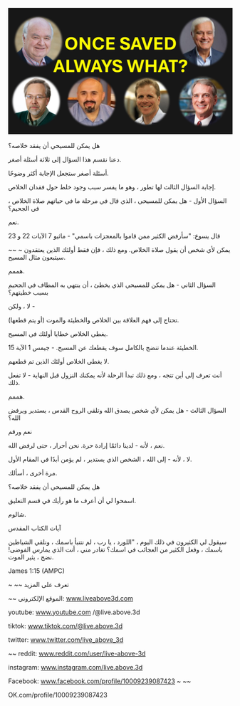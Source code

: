 ![Video cover image](../cover.jpg "cover photo")

هل يمكن للمسيحي أن يفقد خلاصه؟

دعنا نقسم هذا السؤال إلى ثلاثة أسئلة أصغر.

أسئلة أصغر ستجعل الإجابة أكثر وضوحًا.

إجابة السؤال الثالث لها تطور ، وهو ما يفسر سبب وجود خلط حول فقدان الخلاص.

السؤال الأول - هل يمكن للمسيحي ، الذي قال في مرحلة ما في حياتهم صلاة الخلاص ، في الجحيم؟

نعم.

قال يسوع: "سأرفض الكثير ممن قاموا بالمعجزات باسمي" - ماثيو 7 الآيات 22 و 23

~~ ~ يمكن لأي شخص أن يقول صلاة الخلاص. ومع ذلك ، فإن فقط أولئك الذين يعتقدون سيتبعون مثال المسيح.

هممم.

السؤال الثاني - هل يمكن للمسيحي الذي يخطئ ، أن ينتهي به المطاف في الجحيم بسبب خطيتهم؟

لا ، ولكن -

تحتاج إلى فهم العلاقة بين الخلاص والخطيئة والموت (أو يتم قطعها).

يغطي الخلاص خطايا أولئك في المسيح.

الخطيئة عندما تنضج بالكامل سوف يقطعك عن المسيح. - جيمس 1 الآية 15.

لا يغطي الخلاص أولئك الذين تم قطعهم.

أنت تعرف إلى أين تتجه ، ومع ذلك تبدأ الرحلة لأنه يمكنك النزول قبل النهاية - لا تفعل ذلك.

هممم.

السؤال الثالث - هل يمكن لأي شخص يصدق الله وتلقي الروح القدس ، يستدير ويرفض الله؟

نعم ورقم

نعم ، لأنه - لدينا دائمًا إرادة حرة. نحن أحرار ، حتى لرفض الله.

لا ، لأنه - إلى الله ، الشخص الذي يستدير ، لم يؤمن أبدًا في المقام الأول.

مرة أخرى ، أسألك.

هل يمكن للمسيحي أن يفقد خلاصه؟

اسمحوا لي أن أعرف ما هو رأيك في قسم التعليق.

شالوم.

آيات الكتاب المقدس

سيقول لي الكثيرون في ذلك اليوم ، "اللورد ، يا رب ، لم نتنبأ باسمك ، ونلقي الشياطين باسمك ، وفعل الكثير من العجائب في اسمك؟ تغادر مني ، أنت الذي يمارس الفوضى! نضج ، يثير الموت.

James 1:15 (AMPC)

~ ~~ تعرف على المزيد

~~ الموقع الإلكتروني: www.liveabove3d.com

youtube: www.youtube.com /@live.above.3d

tiktok: www.tiktok.com/@live.above.3d

twitter: www.twitter.com/live_above_3d

~~ reddit: www.reddit.com/user/live-above-3d

instagram: www.instagram.com/live.above.3d

Facebook: www.facebook.com/profile/10009239087423 ~ ~~

OK.com/profile/10009239087423